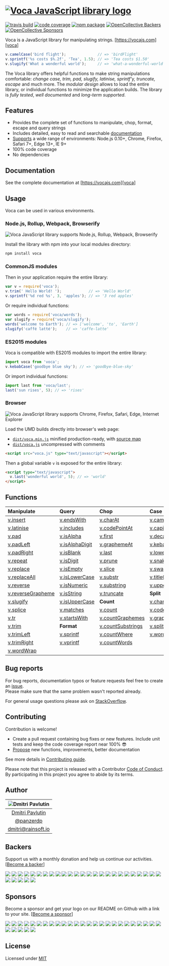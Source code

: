 # [![Voca JavaScript library logo][logo]][voca]

[![travis build](https://img.shields.io/travis/panzerdp/voca.svg)](https://travis-ci.org/panzerdp/voca)
[![code coverage](https://img.shields.io/codecov/c/github/panzerdp/voca.svg)](https://codecov.io/github/panzerdp/voca)
[![npm package](https://img.shields.io/npm/v/voca.svg)](https://www.npmjs.com/package/voca)
[![OpenCollective Backers](https://opencollective.com/voca/backers/badge.svg)](#backers)
[![OpenCollective Sponsors](https://opencollective.com/voca/sponsors/badge.svg)](#sponsors)

Voca is a JavaScript library for manipulating strings. [https://vocajs.com][voca]

```javascript
v.camelCase('bird flight');              // => 'birdFlight'
v.sprintf('%s costs $%.2f', 'Tea', 1.5); // => 'Tea costs $1.50'
v.slugify('What a wonderful world');     // => 'what-a-wonderful-world'
```

The Voca library offers helpful functions to make string manipulations comfortable: *change case, trim, pad, slugify,
latinise, sprintf'y, truncate, escape* and much more.  The *modular design* allows to load the entire library, or
individual functions to minimize the application builds. The library is *fully tested*, *well documented* and *long-term supported*.

## Features

*  Provides the complete set of functions to manipulate, chop, format, escape and query strings
*  Includes detailed, easy to read and searchable [documentation][voca]
*  [Supports](https://saucelabs.com/u/panzerdp) a wide range of environments: Node.js 0.10+, Chrome, Firefox, Safari 7+, Edge 13+, IE 9+
*  100% code coverage
*  No dependencies

## Documentation

See the complete documentation at [https://vocajs.com][voca]

## Usage
Voca can be used in various environments.

### Node.js, Rollup, Webpack, Browserify

![Voca JavaScript library supports Node.js, Rollup, Webpack, Browserify][logo_commonjs]

Install the library with npm into your local modules directory:

```bash
npm install voca
```

### CommonJS modules

Then in your application require the entire library:

```javascript
var v = require('voca');
v.trim(' Hello World! ');            // => 'Hello World'
v.sprintf('%d red %s', 3, 'apples'); // => '3 red apples'
```

Or require individual functions:

```javascript
var words = require('voca/words');
var slugify = require('voca/slugify');
words('welcome to Earth'); // => ['welcome', 'to', 'Earth']
slugify('caffé latté');    // => 'caffe-latte'
```

### ES2015 modules

Voca is compatible with ES2015 modules to import the entire library:

```javascript
import voca from 'voca';
v.kebabCase('goodbye blue sky'); // => 'goodbye-blue-sky'
```

Or import individual functions:

```javascript
import last from 'voca/last';
last('sun rises', 5); // => 'rises'
```

### Browser

![Voca JavaScript library supports Chrome, Firefox, Safari, Edge, Internet Explorer][logo_browsers]

Load the UMD builds directly into browser's web page:

* [`dist/voca.min.js`][voca_min_js] minified production-ready, with [source map][source_map] 
* [`dist/voca.js`][voca_js] uncompressed with comments

```html
<script src="voca.js" type="text/javascript"></script>
```

Then a global variable `v` is exposed for the entire library:

```html
<script type="text/javascript">
  v.last('wonderful world', 5); // => 'world'
</script>
```

## Functions

| Manipulate                           | Query                          | Chop                                 | Case                           | Index                          |
| :----------------------------------- | :----------------------------- | :----------------------------------- | :----------------------------- | :------------------------------|
| [v.insert][insert]                   | [v.endsWith][endsWith]         | [v.charAt][charAt]                   | [v.camelCase][camelCase]       | [v.indexOf][indexOf]           |
| [v.latinise][latinise]               | [v.includes][includes]         | [v.codePointAt][codePointAt]         | [v.capitalize][capitalize]     | [v.lastIndexOf][lastIndexOf]   |
| [v.pad][pad]                         | [v.isAlpha][isAlpha]           | [v.first][first]                     | [v.decapitalize][decapitalize] | [v.search][search]             |
| [v.padLeft][padLeft]                 | [v.isAlphaDigit][isAlphaDigit] | [v.graphemeAt][graphemeAt]           | [v.kebabCase][kebabCase]       | **Escape**                     |
| [v.padRight][padRight]               | [v.isBlank][isBlank]           | [v.last][last]                       | [v.lowerCase][lowerCase]       | [v.escapeHtml][escapeHtml]     |
| [v.repeat][repeat]                   | [v.isDigit][isDigit]           | [v.prune][prune]                     | [v.snakeCase][snakeCase]       | [v.escapeRegExp][escapeRegExp] |
| [v.replace][replace]                 | [v.isEmpty][isEmpty]           | [v.slice][slice]                     | [v.swapCase][swapCase]         | [v.unescapeHtml][unescapeHtml] |
| [v.replaceAll][replaceAll]           | [v.isLowerCase][isLowerCase]   | [v.substr][substr]                   | [v.titleCase][titleCase]       | **Strip**                      | 
| [v.reverse][reverse]                 | [v.isNumeric][isNumeric]       | [v.substring][substring]             | [v.upperCase][upperCase]       |  [v.stripBom][stripBom]        |
| [v.reverseGrapheme][reverseGrapheme] | [v.isString][isString]         | [v.truncate][truncate]               | **Split**                      |  [v.stripTags][stripTags]      |
| [v.slugify][slugify]                 | [v.isUpperCase][isUpperCase]   | **Count**                            | [v.chars][chars]               |                                |
| [v.splice][splice]                   | [v.matches][matches]           | [v.count][count]                     | [v.codePoints][codePoints]     |                                |
| [v.tr][tr]                           | [v.startsWith][startsWith]     | [v.countGraphemes][countGraphemes]   | [v.graphemes][graphemes]       |                                |
| [v.trim][trim]                       | **Format**                     | [v.countSubstrings][countSubstrings] | [v.split][split]               |                                |
| [v.trimLeft][trimLeft]               | [v.sprintf][sprintf]           | [v.countWhere][countWhere]           | [v.words][words]               |                                |
| [v.trimRight][trimRight]             | [v.vprintf][vprintf]           | [v.countWords][countWords]           |                                |                                |
| [v.wordWrap][wordWrap]               |                                |                                      |                                |                                |

## Bug reports

For bug reports, documentation typos or feature requests feel free to create an [issue](https://github.com/panzerdp/voca/issues).  
Please make sure that the same problem wasn't reported already.

For general usage questions please ask on [StackOverflow](http://stackoverflow.com/questions/ask).

## Contributing

Contribution is welcome!

* Create a pull request containing bug fixes or new features. Include unit tests and keep the code coverage report near 100% 😎
* [Propose](https://github.com/panzerdp/voca/issues/new) new functions, improvements, better documentation

See more details in [Contributing guide][CONTRIBUTING].

Please note that this project is released with a Contributor [Code of Conduct][CODE_OF_CONDUCT]. By participating in this project you agree to abide by its terms.

## Author

| ![Dmitri Pavlutin](https://s.gravatar.com/avatar/7be6b604e5d3c6a82ed933dd90ed68dc?s=100) |
| :-: |
| [Dmitri Pavlutin](https://rainsoft.io/about-me/) |
| [@panzerdp](https://twitter.com/panzerdp) |
| [dmitri@rainsoft.io](mailto:dmitri@rainsoft.io) |


## Backers

Support us with a monthly donation and help us continue our activities. [[Become a backer](https://opencollective.com/voca#backer)]

<a href="https://opencollective.com/voca/backer/0/website" target="_blank"><img src="https://opencollective.com/voca/backer/0/avatar.svg"></a>
<a href="https://opencollective.com/voca/backer/1/website" target="_blank"><img src="https://opencollective.com/voca/backer/1/avatar.svg"></a>
<a href="https://opencollective.com/voca/backer/2/website" target="_blank"><img src="https://opencollective.com/voca/backer/2/avatar.svg"></a>
<a href="https://opencollective.com/voca/backer/3/website" target="_blank"><img src="https://opencollective.com/voca/backer/3/avatar.svg"></a>
<a href="https://opencollective.com/voca/backer/4/website" target="_blank"><img src="https://opencollective.com/voca/backer/4/avatar.svg"></a>
<a href="https://opencollective.com/voca/backer/5/website" target="_blank"><img src="https://opencollective.com/voca/backer/5/avatar.svg"></a>
<a href="https://opencollective.com/voca/backer/6/website" target="_blank"><img src="https://opencollective.com/voca/backer/6/avatar.svg"></a>
<a href="https://opencollective.com/voca/backer/7/website" target="_blank"><img src="https://opencollective.com/voca/backer/7/avatar.svg"></a>
<a href="https://opencollective.com/voca/backer/8/website" target="_blank"><img src="https://opencollective.com/voca/backer/8/avatar.svg"></a>
<a href="https://opencollective.com/voca/backer/9/website" target="_blank"><img src="https://opencollective.com/voca/backer/9/avatar.svg"></a>
<a href="https://opencollective.com/voca/backer/10/website" target="_blank"><img src="https://opencollective.com/voca/backer/10/avatar.svg"></a>
<a href="https://opencollective.com/voca/backer/11/website" target="_blank"><img src="https://opencollective.com/voca/backer/11/avatar.svg"></a>
<a href="https://opencollective.com/voca/backer/12/website" target="_blank"><img src="https://opencollective.com/voca/backer/12/avatar.svg"></a>
<a href="https://opencollective.com/voca/backer/13/website" target="_blank"><img src="https://opencollective.com/voca/backer/13/avatar.svg"></a>
<a href="https://opencollective.com/voca/backer/14/website" target="_blank"><img src="https://opencollective.com/voca/backer/14/avatar.svg"></a>
<a href="https://opencollective.com/voca/backer/15/website" target="_blank"><img src="https://opencollective.com/voca/backer/15/avatar.svg"></a>
<a href="https://opencollective.com/voca/backer/16/website" target="_blank"><img src="https://opencollective.com/voca/backer/16/avatar.svg"></a>
<a href="https://opencollective.com/voca/backer/17/website" target="_blank"><img src="https://opencollective.com/voca/backer/17/avatar.svg"></a>
<a href="https://opencollective.com/voca/backer/18/website" target="_blank"><img src="https://opencollective.com/voca/backer/18/avatar.svg"></a>
<a href="https://opencollective.com/voca/backer/19/website" target="_blank"><img src="https://opencollective.com/voca/backer/19/avatar.svg"></a>
<a href="https://opencollective.com/voca/backer/20/website" target="_blank"><img src="https://opencollective.com/voca/backer/20/avatar.svg"></a>
<a href="https://opencollective.com/voca/backer/21/website" target="_blank"><img src="https://opencollective.com/voca/backer/21/avatar.svg"></a>
<a href="https://opencollective.com/voca/backer/22/website" target="_blank"><img src="https://opencollective.com/voca/backer/22/avatar.svg"></a>
<a href="https://opencollective.com/voca/backer/23/website" target="_blank"><img src="https://opencollective.com/voca/backer/23/avatar.svg"></a>
<a href="https://opencollective.com/voca/backer/24/website" target="_blank"><img src="https://opencollective.com/voca/backer/24/avatar.svg"></a>
<a href="https://opencollective.com/voca/backer/25/website" target="_blank"><img src="https://opencollective.com/voca/backer/25/avatar.svg"></a>
<a href="https://opencollective.com/voca/backer/26/website" target="_blank"><img src="https://opencollective.com/voca/backer/26/avatar.svg"></a>
<a href="https://opencollective.com/voca/backer/27/website" target="_blank"><img src="https://opencollective.com/voca/backer/27/avatar.svg"></a>
<a href="https://opencollective.com/voca/backer/28/website" target="_blank"><img src="https://opencollective.com/voca/backer/28/avatar.svg"></a>
<a href="https://opencollective.com/voca/backer/29/website" target="_blank"><img src="https://opencollective.com/voca/backer/29/avatar.svg"></a>


## Sponsors

Become a sponsor and get your logo on our README on Github with a link to your site. [[Become a sponsor](https://opencollective.com/voca#sponsor)]

<a href="https://opencollective.com/voca/sponsor/0/website" target="_blank"><img src="https://opencollective.com/voca/sponsor/0/avatar.svg"></a>
<a href="https://opencollective.com/voca/sponsor/1/website" target="_blank"><img src="https://opencollective.com/voca/sponsor/1/avatar.svg"></a>
<a href="https://opencollective.com/voca/sponsor/2/website" target="_blank"><img src="https://opencollective.com/voca/sponsor/2/avatar.svg"></a>
<a href="https://opencollective.com/voca/sponsor/3/website" target="_blank"><img src="https://opencollective.com/voca/sponsor/3/avatar.svg"></a>
<a href="https://opencollective.com/voca/sponsor/4/website" target="_blank"><img src="https://opencollective.com/voca/sponsor/4/avatar.svg"></a>
<a href="https://opencollective.com/voca/sponsor/5/website" target="_blank"><img src="https://opencollective.com/voca/sponsor/5/avatar.svg"></a>
<a href="https://opencollective.com/voca/sponsor/6/website" target="_blank"><img src="https://opencollective.com/voca/sponsor/6/avatar.svg"></a>
<a href="https://opencollective.com/voca/sponsor/7/website" target="_blank"><img src="https://opencollective.com/voca/sponsor/7/avatar.svg"></a>
<a href="https://opencollective.com/voca/sponsor/8/website" target="_blank"><img src="https://opencollective.com/voca/sponsor/8/avatar.svg"></a>
<a href="https://opencollective.com/voca/sponsor/9/website" target="_blank"><img src="https://opencollective.com/voca/sponsor/9/avatar.svg"></a>
<a href="https://opencollective.com/voca/sponsor/10/website" target="_blank"><img src="https://opencollective.com/voca/sponsor/10/avatar.svg"></a>
<a href="https://opencollective.com/voca/sponsor/11/website" target="_blank"><img src="https://opencollective.com/voca/sponsor/11/avatar.svg"></a>
<a href="https://opencollective.com/voca/sponsor/12/website" target="_blank"><img src="https://opencollective.com/voca/sponsor/12/avatar.svg"></a>
<a href="https://opencollective.com/voca/sponsor/13/website" target="_blank"><img src="https://opencollective.com/voca/sponsor/13/avatar.svg"></a>
<a href="https://opencollective.com/voca/sponsor/14/website" target="_blank"><img src="https://opencollective.com/voca/sponsor/14/avatar.svg"></a>
<a href="https://opencollective.com/voca/sponsor/15/website" target="_blank"><img src="https://opencollective.com/voca/sponsor/15/avatar.svg"></a>
<a href="https://opencollective.com/voca/sponsor/16/website" target="_blank"><img src="https://opencollective.com/voca/sponsor/16/avatar.svg"></a>
<a href="https://opencollective.com/voca/sponsor/17/website" target="_blank"><img src="https://opencollective.com/voca/sponsor/17/avatar.svg"></a>
<a href="https://opencollective.com/voca/sponsor/18/website" target="_blank"><img src="https://opencollective.com/voca/sponsor/18/avatar.svg"></a>
<a href="https://opencollective.com/voca/sponsor/19/website" target="_blank"><img src="https://opencollective.com/voca/sponsor/19/avatar.svg"></a>
<a href="https://opencollective.com/voca/sponsor/20/website" target="_blank"><img src="https://opencollective.com/voca/sponsor/20/avatar.svg"></a>
<a href="https://opencollective.com/voca/sponsor/21/website" target="_blank"><img src="https://opencollective.com/voca/sponsor/21/avatar.svg"></a>
<a href="https://opencollective.com/voca/sponsor/22/website" target="_blank"><img src="https://opencollective.com/voca/sponsor/22/avatar.svg"></a>
<a href="https://opencollective.com/voca/sponsor/23/website" target="_blank"><img src="https://opencollective.com/voca/sponsor/23/avatar.svg"></a>
<a href="https://opencollective.com/voca/sponsor/24/website" target="_blank"><img src="https://opencollective.com/voca/sponsor/24/avatar.svg"></a>
<a href="https://opencollective.com/voca/sponsor/25/website" target="_blank"><img src="https://opencollective.com/voca/sponsor/25/avatar.svg"></a>
<a href="https://opencollective.com/voca/sponsor/26/website" target="_blank"><img src="https://opencollective.com/voca/sponsor/26/avatar.svg"></a>
<a href="https://opencollective.com/voca/sponsor/27/website" target="_blank"><img src="https://opencollective.com/voca/sponsor/27/avatar.svg"></a>
<a href="https://opencollective.com/voca/sponsor/28/website" target="_blank"><img src="https://opencollective.com/voca/sponsor/28/avatar.svg"></a>
<a href="https://opencollective.com/voca/sponsor/29/website" target="_blank"><img src="https://opencollective.com/voca/sponsor/29/avatar.svg"></a>


## License

Licensed under [MIT](https://github.com/panzerdp/voca/blob/master/LICENSE.md)

[CODE_OF_CONDUCT]: https://github.com/panzerdp/voca/blob/master/CODE_OF_CONDUCT.md
[CONTRIBUTING]: https://github.com/panzerdp/voca/blob/master/.github/CONTRIBUTING.md
[voca_min_js]: https://raw.githubusercontent.com/panzerdp/voca/1.3.0/dist/voca.min.js
[source_map]: https://raw.githubusercontent.com/panzerdp/voca/1.3.0/dist/voca.min.js.map
[voca_js]: https://raw.githubusercontent.com/panzerdp/voca/1.3.0/dist/voca.js
[voca]: https://vocajs.com
[logo]: https://github.com/panzerdp/voca/raw/master/jsdoc/template/static/images/voca-logo@300px.png
[logo_commonjs]: https://github.com/panzerdp/voca/raw/master/jsdoc/template/static/images/commonjs@200px.png
[logo_browsers]: https://github.com/panzerdp/voca/raw/master/jsdoc/template/static/images/browsers@200px.png

[camelCase]: https://vocajs.com/#camelCase
[capitalize]: https://vocajs.com/#capitalize
[decapitalize]: https://vocajs.com/#decapitalize
[kebabCase]: https://vocajs.com/#kebabCase
[lowerCase]: https://vocajs.com/#lowerCase
[snakeCase]: https://vocajs.com/#snakeCase
[swapCase]: https://vocajs.com/#swapCase
[titleCase]: https://vocajs.com/#titleCase
[upperCase]: https://vocajs.com/#upperCase

[charAt]: https://vocajs.com/#charAt
[codePointAt]: https://vocajs.com/#codePointAt
[first]: https://vocajs.com/#first
[graphemeAt]: https://vocajs.com/#graphemeAt
[last]: https://vocajs.com/#last
[prune]: https://vocajs.com/#prune
[slice]: https://vocajs.com/#slice
[substr]: https://vocajs.com/#substr
[substring]: https://vocajs.com/#substring
[truncate]: https://vocajs.com/#truncate

[count]: https://vocajs.com/#count
[countGraphemes]: https://vocajs.com/#countGraphemes
[countSubstrings]: https://vocajs.com/#countSubstrings
[countWhere]: https://vocajs.com/#countWhere
[countWords]: https://vocajs.com/#countWords

[escapeHtml]: https://vocajs.com/#escapeHtml
[escapeRegExp]: https://vocajs.com/#escapeRegExp
[unescapeHtml]: https://vocajs.com/#unescapeHtml

[sprintf]: https://vocajs.com/#sprintf
[vprintf]: https://vocajs.com/#vprintf

[indexOf]: https://vocajs.com/#indexOf
[lastIndexOf]: https://vocajs.com/#lastIndexOf
[search]: https://vocajs.com/#search

[insert]: https://vocajs.com/#insert
[latinise]: https://vocajs.com/#latinise
[pad]: https://vocajs.com/#pad
[padLeft]: https://vocajs.com/#padLeft
[padRight]: https://vocajs.com/#padRight
[repeat]: https://vocajs.com/#repeat
[replace]: https://vocajs.com/#replace
[replaceAll]: https://vocajs.com/#replaceAll
[reverse]: https://vocajs.com/#reverse
[reverseGrapheme]: https://vocajs.com/#reverseGrapheme
[slugify]: https://vocajs.com/#slugify
[splice]: https://vocajs.com/#splice
[tr]: https://vocajs.com/#tr
[trim]: https://vocajs.com/#trim
[trimLeft]: https://vocajs.com/#trimLeft
[trimRight]: https://vocajs.com/#trimRight
[wordWrap]: https://vocajs.com/#wordWrap

[endsWith]: https://vocajs.com/#endsWith
[includes]: https://vocajs.com/#includes
[isAlpha]: https://vocajs.com/#isAlpha
[isAlphaDigit]: https://vocajs.com/#isAlphaDigit
[isBlank]: https://vocajs.com/#isBlank
[isDigit]: https://vocajs.com/#isDigit
[isEmpty]: https://vocajs.com/#isEmpty
[isLowerCase]: https://vocajs.com/#isLowerCase
[isNumeric]: https://vocajs.com/#isNumeric
[isString]: https://vocajs.com/#isString
[isUpperCase]: https://vocajs.com/#isUpperCase
[matches]: https://vocajs.com/#matches
[startsWith]: https://vocajs.com/#startsWith

[chars]: https://vocajs.com/#chars
[codePoints]: https://vocajs.com/#codePoints
[graphemes]: https://vocajs.com/#graphemes
[split]: https://vocajs.com/#split
[words]: https://vocajs.com/#words

[stripTags]: https://vocajs.com/#stripTags
[stripBom]: https://vocajs.com/#stripBom